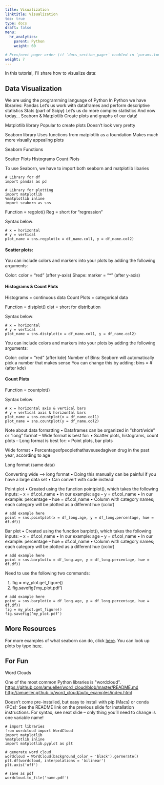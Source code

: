 ```yaml
---
title: Visualization
linktitle: Visualization
toc: true
type: docs
draft: false
menu:
  hr_analytics:
    parent: Python
    weight: 60

# Prev/next pager order (if `docs_section_pager` enabled in `params.toml`)
weight: 7
---
```


In this tutorial, I'll share how to visualize data:

## Data Visualization
We are using the programming language of Python
In Python we have libraries: 
Pandas
Let’s us work with dataframes and perform descriptive statistics
Stats (part of Scipy)
Let’s us do more complex statistics 
And now today… Seaborn & Matplotlib
Create plots and graphs of our data!

Matplotlib library
Popular to create plots
Doesn’t look very pretty

Seaborn library
Uses functions from matplotlib as a foundation
Makes much more visually appealing plots

Seaborn Functions

Scatter Plots
Histograms
Count Plots


To use Seaborn, we have to import both seaborn and matplotlib libaries

```
# Library for df
import pandas as pd

# Library for plotting
import matplotlib
%matplotlib inline
import seaborn as sns
```

Function = regplot()
Reg = short for “regression”

Syntax below:

```
# x = horizontal
# y = vertical
plot_name = sns.regplot(x = df_name.col1, y = df_name.col2)
```

#### Scatter plots:

You can include colors and markers into your plots by adding the following arguments: 

Color: 
color = “red” (after y-axis)
Shape: 
marker = “*” (after y-axis)


#### Histograms & Count Plots

Histograms = 
continuous data
Count Plots = 
categorical data

Function = distplot()
dist = short for distribution

Syntax below:

```
# x = horizontal
# y = vertical
plot_name = sns.distplot(x = df_name.col1, y = df_name.col2)
```

You can include colors and markers into your plots by adding the following arguments: 

Color: 
color = “red” (after kde)
Number of Bins: 
Seaborn will automatically pick a number that makes sense
You can change this by adding: 
bins = # (after kde)

#### Count Plots

Function = countplot()

Syntax below:

```
# x = horizontal axis & vertical bars
# y = vertical axis & horizontal bars
plot_name = sns.countplot(x = df_name.col1)
plot_name = sns.countplot(y = df_name.col2)
```

Note about data formatting
• Dataframes can be organized in “short/wide” or “long” format
– Wide format is best for:
• Scatter plots, histograms, count plots
– Long format is best for: • Point plots, bar plots

Wide format
• Percentageofpeoplethathaveusedagiven drug in the past year, according to age


Long format (same data)


Converting wide --> long format
• Doing this manually can be painful if you have a large data set
• Can convert with code instead!

Point plot
• Created using the function pointplot(), which takes the following inputs:
– x = df.col_name • In our example: age
– y = df.col_name
• In our example: percentage
– hue = df.col_name
• Column with category names; each category will be
plotted as a different hue (color)

```
# add example here
point = sns.pointplot(x = df_long.age, y = df_long.percentage, hue = df.df))
```


Bar plot
• Created using the function barplot(), which takes the following inputs:
– x = df.col_name • In our example: age
– y = df.col_name
• In our example: percentage
– hue = df.col_name
• Column with category names; each category will be
plotted as a different hue (color) 

```
# add example here
point = sns.barplot(x = df_long.age, y = df_long.percentage, hue = df.df))
```

Need to use the following two commands:
1. fig = my_plot.get_figure() 
2. fig.savefig(‘my_plot.pdf’)

```
# add example here
point = sns.barplot(x = df_long.age, y = df_long.percentage, hue = df.df))
fig = my_plot.get_figure() 
fig.savefig(‘my_plot.pdf’)
```

## More Resources

For more examples of what seaborn can do, click [here](https://seaborn.pydata.org/examples/index.html). You can look up plots by type [here](https://seaborn.pydata.org/api.html).

## For Fun
Word Clouds

One of the most common Python libraries is "wordcloud". 
https://github.com/amueller/word_cloud/blob/master/README.md
http://amueller.github.io/word_cloud/auto_examples/index.html

Doesn’t come pre-installed, but easy to install with pip (Macs) or conda (PCs):
See the README link on the previous slide for installation instructions. For syntax, see next slide – only thing you’ll need to change is one variable name!

```
# import libraries
from wordcloud import WordCloud
import matplotlib
%matplotlib inline
import matplotlib.pyplot as plt

# generate word cloud
wordcloud = WordCloud(background_color = 'black').gernerate()
plt.df(wordcloud, interpolations = 'bilinear')
plt.axis('off')

# save as pdf
wordcloud.to_file('name.pdf')
